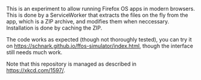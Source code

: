 This is an experiment to allow running Firefox OS apps in modern browsers. This is done by a ServiceWorker that extracts the files on the fly from the app, which is a ZIP archive, and modifies them when neccessary. Installation is done by caching the ZIP.

The code works as expected (though not thoroughly tested), you can try it on https://schnark.github.io/ffos-simulator/index.html, though the interface still needs much work.

Note that this repository is managed as described in https://xkcd.com/1597/.

